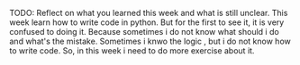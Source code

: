 TODO: Reflect on what you learned this week and what is still unclear.
This week learn how to write code in python. But for the first to see it, it is very confused to doing it. Because sometimes i do not know what should i do and what's the mistake. Sometimes i knwo the logic , but i do not know how to write code. So, in this week i need to do more exercise about it.
